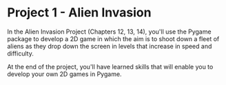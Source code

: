 # Project 1 - Alien Invasion

In the Alien Invasion Project (Chapters 12, 13, 14), you'll use the Pygame
package to develop a 2D game in which the aim is to shoot down a fleet of aliens
as they drop down the screen in levels that increase in speed and difficulty.

At the end of the project, you'll have learned skills that will enable you to develop
your own 2D games in Pygame.